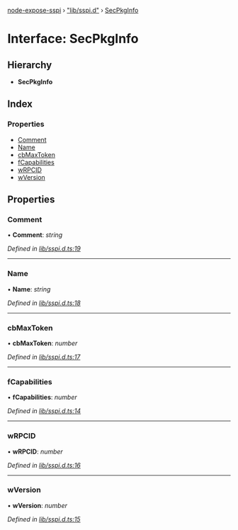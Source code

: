 [node-expose-sspi](../README.md) › ["lib/sspi.d"](../modules/_lib_sspi_d_.md) › [SecPkgInfo](_lib_sspi_d_.secpkginfo.md)

# Interface: SecPkgInfo

## Hierarchy

* **SecPkgInfo**

## Index

### Properties

* [Comment](_lib_sspi_d_.secpkginfo.md#comment)
* [Name](_lib_sspi_d_.secpkginfo.md#name)
* [cbMaxToken](_lib_sspi_d_.secpkginfo.md#cbmaxtoken)
* [fCapabilities](_lib_sspi_d_.secpkginfo.md#fcapabilities)
* [wRPCID](_lib_sspi_d_.secpkginfo.md#wrpcid)
* [wVersion](_lib_sspi_d_.secpkginfo.md#wversion)

## Properties

###  Comment

• **Comment**: *string*

*Defined in [lib/sspi.d.ts:19](https://github.com/jlguenego/node-expose-sspi/blob/106f69c/lib/sspi.d.ts#L19)*

___

###  Name

• **Name**: *string*

*Defined in [lib/sspi.d.ts:18](https://github.com/jlguenego/node-expose-sspi/blob/106f69c/lib/sspi.d.ts#L18)*

___

###  cbMaxToken

• **cbMaxToken**: *number*

*Defined in [lib/sspi.d.ts:17](https://github.com/jlguenego/node-expose-sspi/blob/106f69c/lib/sspi.d.ts#L17)*

___

###  fCapabilities

• **fCapabilities**: *number*

*Defined in [lib/sspi.d.ts:14](https://github.com/jlguenego/node-expose-sspi/blob/106f69c/lib/sspi.d.ts#L14)*

___

###  wRPCID

• **wRPCID**: *number*

*Defined in [lib/sspi.d.ts:16](https://github.com/jlguenego/node-expose-sspi/blob/106f69c/lib/sspi.d.ts#L16)*

___

###  wVersion

• **wVersion**: *number*

*Defined in [lib/sspi.d.ts:15](https://github.com/jlguenego/node-expose-sspi/blob/106f69c/lib/sspi.d.ts#L15)*
